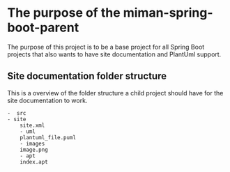 The purpose of the miman-spring-boot-parent
====================

The purpose of this project is to be a base project for all Spring Boot projects that also wants to have site documentation and PlantUml support.
  

Site documentation folder structure
-----------------

 This is a overview of the folder structure a child project should have for the site documentation to work.

	-  src
	- site
		site.xml   
		- uml
		plantuml_file.puml
		- images
		image.png
		- apt 
		index.apt
